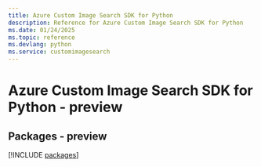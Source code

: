 ```yaml
---
title: Azure Custom Image Search SDK for Python
description: Reference for Azure Custom Image Search SDK for Python
ms.date: 01/24/2025
ms.topic: reference
ms.devlang: python
ms.service: customimagesearch
---
```

# Azure Custom Image Search SDK for Python - preview
## Packages - preview
[!INCLUDE [packages](custom-image-search-index.md)]